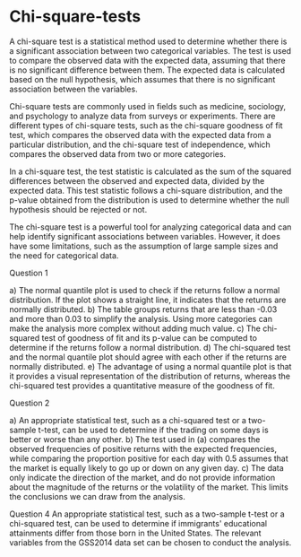 # Chi-square-tests

A chi-square test is a statistical method used to determine whether there is a significant association between two categorical variables. The test is used to compare the observed data with the expected data, assuming that there is no significant difference between them. The expected data is calculated based on the null hypothesis, which assumes that there is no significant association between the variables.

Chi-square tests are commonly used in fields such as medicine, sociology, and psychology to analyze data from surveys or experiments. There are different types of chi-square tests, such as the chi-square goodness of fit test, which compares the observed data with the expected data from a particular distribution, and the chi-square test of independence, which compares the observed data from two or more categories.

In a chi-square test, the test statistic is calculated as the sum of the squared differences between the observed and expected data, divided by the expected data. This test statistic follows a chi-square distribution, and the p-value obtained from the distribution is used to determine whether the null hypothesis should be rejected or not.

The chi-square test is a powerful tool for analyzing categorical data and can help identify significant associations between variables. However, it does have some limitations, such as the assumption of large sample sizes and the need for categorical data.


Question 1

a) The normal quantile plot is used to check if the returns follow a normal distribution. If the plot shows a straight line, it indicates that the returns are normally distributed.
b) The table groups returns that are less than -0.03 and more than 0.03 to simplify the analysis. Using more categories can make the analysis more complex without adding much value.
c) The chi-squared test of goodness of fit and its p-value can be computed to determine if the returns follow a normal distribution.
d) The chi-squared test and the normal quantile plot should agree with each other if the returns are normally distributed.
e) The advantage of using a normal quantile plot is that it provides a visual representation of the distribution of returns, whereas the chi-squared test provides a quantitative measure of the goodness of fit.

Question 2

a) An appropriate statistical test, such as a chi-squared test or a two-sample t-test, can be used to determine if the trading on some days is better or worse than any other.
b) The test used in (a) compares the observed frequencies of positive returns with the expected frequencies, while comparing the proportion positive for each day with 0.5 assumes that the market is equally likely to go up or down on any given day.
c) The data only indicate the direction of the market, and do not provide information about the magnitude of the returns or the volatility of the market. This limits the conclusions we can draw from the analysis.

Question 4
An appropriate statistical test, such as a two-sample t-test or a chi-squared test, can be used to determine if immigrants' educational attainments differ from those born in the United States. The relevant variables from the GSS2014 data set can be chosen to conduct the analysis.
